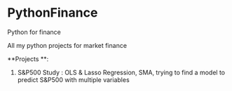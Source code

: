 # PythonFinance
Python for finance

All my python projects for market finance

**Projects **:
1. S&P500 Study : OLS & Lasso Regression, SMA, trying to find a model to predict S&P500 with multiple variables
